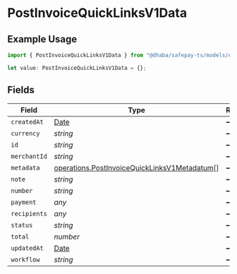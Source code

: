# PostInvoiceQuickLinksV1Data

## Example Usage

```typescript
import { PostInvoiceQuickLinksV1Data } from "@dhaba/safepay-ts/models/operations";

let value: PostInvoiceQuickLinksV1Data = {};
```

## Fields

| Field                                                                                                        | Type                                                                                                         | Required                                                                                                     | Description                                                                                                  |
| ------------------------------------------------------------------------------------------------------------ | ------------------------------------------------------------------------------------------------------------ | ------------------------------------------------------------------------------------------------------------ | ------------------------------------------------------------------------------------------------------------ |
| `createdAt`                                                                                                  | [Date](https://developer.mozilla.org/en-US/docs/Web/JavaScript/Reference/Global_Objects/Date)                | :heavy_minus_sign:                                                                                           | N/A                                                                                                          |
| `currency`                                                                                                   | *string*                                                                                                     | :heavy_minus_sign:                                                                                           | N/A                                                                                                          |
| `id`                                                                                                         | *string*                                                                                                     | :heavy_minus_sign:                                                                                           | N/A                                                                                                          |
| `merchantId`                                                                                                 | *string*                                                                                                     | :heavy_minus_sign:                                                                                           | N/A                                                                                                          |
| `metadata`                                                                                                   | [operations.PostInvoiceQuickLinksV1Metadatum](../../models/operations/postinvoicequicklinksv1metadatum.md)[] | :heavy_minus_sign:                                                                                           | N/A                                                                                                          |
| `note`                                                                                                       | *string*                                                                                                     | :heavy_minus_sign:                                                                                           | N/A                                                                                                          |
| `number`                                                                                                     | *string*                                                                                                     | :heavy_minus_sign:                                                                                           | N/A                                                                                                          |
| `payment`                                                                                                    | *any*                                                                                                        | :heavy_minus_sign:                                                                                           | N/A                                                                                                          |
| `recipients`                                                                                                 | *any*                                                                                                        | :heavy_minus_sign:                                                                                           | N/A                                                                                                          |
| `status`                                                                                                     | *string*                                                                                                     | :heavy_minus_sign:                                                                                           | N/A                                                                                                          |
| `total`                                                                                                      | *number*                                                                                                     | :heavy_minus_sign:                                                                                           | N/A                                                                                                          |
| `updatedAt`                                                                                                  | [Date](https://developer.mozilla.org/en-US/docs/Web/JavaScript/Reference/Global_Objects/Date)                | :heavy_minus_sign:                                                                                           | N/A                                                                                                          |
| `workflow`                                                                                                   | *string*                                                                                                     | :heavy_minus_sign:                                                                                           | N/A                                                                                                          |